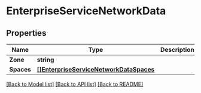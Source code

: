 # EnterpriseServiceNetworkData

## Properties

Name | Type | Description | Notes
------------ | ------------- | ------------- | -------------
**Zone** | **string** |  | [optional] 
**Spaces** | [**[]EnterpriseServiceNetworkDataSpaces**](enterprise_service_network_data_spaces.md) |  | [optional] 

[[Back to Model list]](../README.md#documentation-for-models) [[Back to API list]](../README.md#documentation-for-api-endpoints) [[Back to README]](../README.md)



